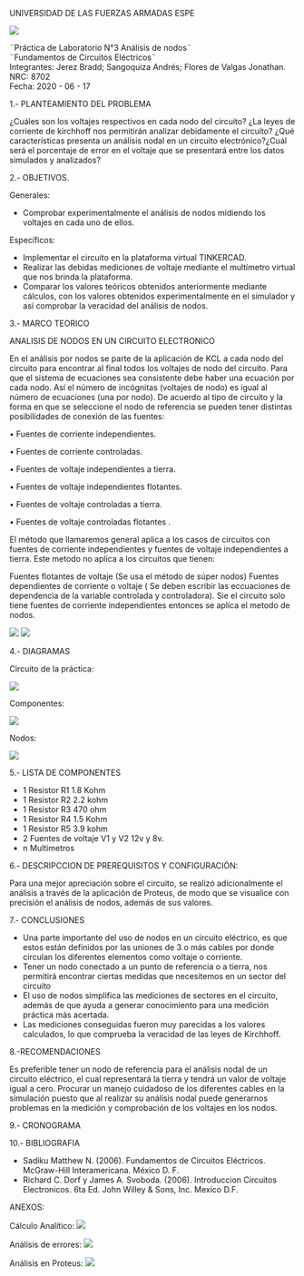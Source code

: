 UNIVERSIDAD DE LAS FUERZAS ARMADAS ESPE

![](https://github.com/BraddJCJ/Informe3_Jerez_Sangoquiza_Zambrano/blob/master/img/Logo_ESPE.png)

¨Práctica de Laboratorio N°3 Análisis de nodos¨  
¨Fundamentos de Circuitos Eléctricos¨  
Integrantes: Jerez Bradd; Sangoquiza Andrés; Flores de Valgas Jonathan.  
NRC: 8702   
Fecha: 2020 - 06 - 17  

1.- PLANTEAMIENTO DEL PROBLEMA

¿Cuáles son los voltajes respectivos en cada nodo del circuito? ¿La leyes de corriente de kirchhoff nos permitirán analizar debidamente el circuito? ¿Qué características presenta un análisis nodal en un circuito electrónico?¿Cuál será el porcentaje de error en el voltaje que se presentará entre los datos simulados y analizados?

2.- OBJETIVOS.

Generales:

- Comprobar experimentalmente el análisis de nodos midiendo los voltajes en cada uno de ellos.

Específicos:

- Implementar el circuito en la plataforma virtual TINKERCAD.
- Realizar las debidas mediciones de voltaje mediante el multímetro virtual que nos brinda la plataforma.
- Comparar los valores teóricos obtenidos anteriormente mediante cálculos, con los valores obtenidos experimentalmente en el simulador y así comprobar la veracidad del análisis de nodos.

3.- MARCO TEORICO

ANALISIS DE NODOS EN UN CIRCUITO ELECTRONICO

En el análisis por nodos se parte de la aplicación de KCL a cada nodo del circuito para encontrar al final todos los voltajes de nodo del circuito. Para que el sistema de ecuaciones sea consistente debe haber una ecuación por cada nodo. Así el número de incógnitas (voltajes de nodo) es igual al número de ecuaciones (una por nodo). De acuerdo al tipo de circuito y la forma en que se seleccione el nodo de referencia se pueden tener distintas posibilidades de conexión de las fuentes:

• Fuentes de corriente independientes.

• Fuentes de corriente controladas.

• Fuentes de voltaje independientes a tierra.

• Fuentes de voltaje independientes flotantes.

• Fuentes de voltaje controladas a tierra.

• Fuentes de voltaje controladas flotantes .

El método que llamaremos general aplica a los casos de circuitos con fuentes de corriente independientes y fuentes de voltaje independientes a tierra. Este metodo no aplica a los circuitos que tienen:

Fuentes flotantes de voltaje (Se usa el método de súper nodos)
Fuentes dependientes de corriente o voltaje ( Se deben escribir las eccuaciones de dependencia de la variable controlada y controladora).
Sie el circuito solo tiene fuentes de corriente independientes entonces se aplica el metodo de nodos.

![](https://github.com/BraddJCJ/Informe3_Jerez_Sangoquiza_Zambrano/blob/master/img/250px-KCL_-_Kirchhoff's_circuit_laws.svg.png)
![](https://github.com/BraddJCJ/Informe3_Jerez_Sangoquiza_Zambrano/blob/master/img/Primera.jpg)

4.- DIAGRAMAS

Circuito de la práctica:

![](https://github.com/BraddJCJ/Informe3_Jerez_Sangoquiza_Zambrano/blob/master/img/CircuitoP3.PNG)

Componentes:

![](https://github.com/BraddJCJ/Informe3_Jerez_Sangoquiza_Zambrano/blob/master/img/DiagramaC.PNG)

Nodos:

![](https://github.com/BraddJCJ/Informe3_Jerez_Sangoquiza_Zambrano/blob/master/img/DiagramaN.PNG)


5.- LISTA DE COMPONENTES 

* 1 Resistor  R1  1.8 Kohm
* 1 Resistor  R2  2.2 kohm 
* 1 Resistor  R3  470 ohm
* 1 Resistor  R4  1.5 Kohm 
* 1 Resistor  R5  3.9 kohm
* 2 Fuentes de voltaje  V1 y V2 12v y 8v.
* n Multimetros

6.-  DESCRIPCCION DE PREREQUISITOS Y CONFIGURACIÓN:
 

Para una mejor apreciación sobre el circuito, se realizó adicionalmente el análisis a través de la aplicación de Proteus, de modo que se visualice con precisión el análisis de nodos, además de sus valores.
 
 7.- CONCLUSIONES
 
 -  Una parte importante del uso de nodos en un circuito eléctrico, es que estos están definidos por las uniones de 3 o más cables por donde circulan los diferentes elementos como voltaje o corriente.
 -  Tener un nodo conectado a un punto de referencia o a tierra, nos permitirá
encontrar ciertas medidas que necesitemos en un sector del circuito
- El uso de nodos simplifica las mediciones de sectores en el circuito, además de que ayuda a generar conocimiento para una medición práctica más acertada.
- Las mediciones conseguidas fueron muy parecidas a los valores calculados, lo
que comprueba la veracidad de las leyes de Kirchhoff. 
    
 8.-RECOMENDACIONES
 
Es preferible tener un nodo de referencia para el análisis nodal de un circuito eléctrico, el cual representará la tierra y tendrá un valor de voltaje igual a cero. Procurar un manejo cuidadoso de los diferentes cables en la simulación puesto que al realizar su análisis nodal puede generarnos problemas en la medición y comprobación de los voltajes en los nodos. 
 
 9.- CRONOGRAMA
 
 10.- BIBLIOGRAFIA
 
 - Sadiku Matthew N. (2006). Fundamentos de Circuitos Eléctricos. McGraw-Hill Interamericana. México D. F.
-  Richard C. Dorf y James A. Svoboda. (2006). Introduccion Circuitos Electronicos. 6ta Ed. John Willey & Sons, Inc. Mexico D.F.

 ANEXOS:
 
 Cálculo Analítico:
 ![](https://github.com/BraddJCJ/Informe3_Jerez_Sangoquiza_Zambrano/blob/master/img/Anexo1.jfif)
 
 Análisis de errores:
 ![](https://github.com/BraddJCJ/Informe3_Jerez_Sangoquiza_Zambrano/blob/master/img/Anexo2.jfif)
 
 Análisis en Proteus:
 ![](https://github.com/BraddJCJ/Informe3_Jerez_Sangoquiza_Zambrano/blob/master/img/Anexo3.png)
